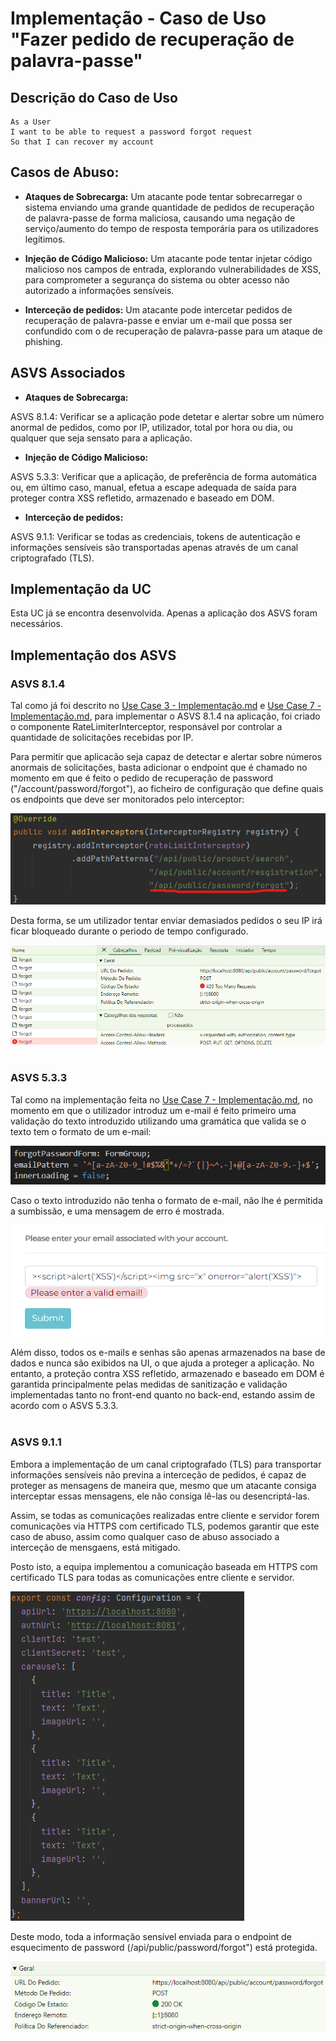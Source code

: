 # Implementação - Caso de Uso "Fazer pedido de recuperação de palavra-passe"

## Descrição do Caso de Uso

```
As a User
I want to be able to request a password forgot request
So that I can recover my account
```

## Casos de Abuso:

- **Ataques de Sobrecarga:** Um atacante pode tentar sobrecarregar o sistema enviando uma grande quantidade de pedidos
de recuperação de palavra-passe de forma maliciosa, causando uma negação de serviço/aumento do tempo de resposta temporária
para os utilizadores legítimos.

- **Injeção de Código Malicioso:** Um atacante pode tentar injetar código malicioso nos campos de entrada, explorando
vulnerabilidades de XSS, para comprometer a segurança do sistema ou obter acesso não autorizado a informações sensíveis.

- **Interceção de pedidos:** Um atacante pode intercetar pedidos de recuperação de palavra-passe e enviar um e-mail que
possa ser confundido com o de recuperação de palavra-passe para um ataque de phishing.

## ASVS Associados

- **Ataques de Sobrecarga:**

ASVS 8.1.4: Verificar se a aplicação pode detetar e alertar sobre um número anormal de pedidos, como por IP, utilizador, total por hora ou dia, ou qualquer que seja sensato para a aplicação.

- **Injeção de Código Malicioso:**

ASVS 5.3.3: Verificar que a aplicação, de preferência de forma automática ou, em último caso, manual, efetua a escape adequada de saída para proteger contra XSS refletido, armazenado e baseado em DOM.

- **Interceção de pedidos:**

ASVS 9.1.1: Verificar se todas as credenciais, tokens de autenticação e informações sensíveis são transportadas apenas através de um canal criptografado (TLS).


## Implementação da UC

Esta UC já se encontra desenvolvida. Apenas a aplicação dos ASVS foram necessários.

## Implementação dos ASVS

### ASVS 8.1.4

Tal como já foi descrito no [Use Case 3 - Implementação.md](..%2FUse%20Case%203%2FUse%20Case%203%20-%20Implementa%E7%E3o.md) e [Use Case 7 - Implementação.md](..%2FUse%20Case%207%2FUse%20Case%207%20-%20Implementa%E7%E3o.md),
para implementar o ASVS 8.1.4 na aplicação, foi criado o componente RateLimiterInterceptor, responsável por controlar a quantidade de solicitações recebidas por IP.

Para permitir que aplicacão seja capaz de detectar e alertar sobre números anormais de solicitações, basta
adicionar o endpoint que é chamado no momento em que é feito o pedido de recuperação de password ("/account/password/forgot"), ao ficheiro de configuração
que define quais os endpoints que deve ser monitorados pelo interceptor:

![interceptor.png](img%2Finterceptor.png)

Desta forma, se um utilizador tentar enviar demasiados pedidos o seu IP irá ficar bloqueado durante o periodo de tempo configurado.

![tooMany.png](img%2FtooMany.png)
</br>
</br>

### ASVS 5.3.3

Tal como na implementação feita no [Use Case 7 - Implementação.md](..%2FUse%20Case%207%2FUse%20Case%207%20-%20Implementa%E7%E3o.md), no momento em que o utilizador introduz um e-mail
é feito primeiro uma validação do texto introduzido utilizando uma gramática que valida se o texto tem o formato de um e-mail:

![passwordGrammar.png](img%2FpasswordGrammar.png)

Caso o texto introduzido não tenha o formato de e-mail, não lhe é permitida a sumbissão, e uma mensagem de erro é mostrada.

![error.png](img%2Ferror.png)


Além disso, todos os e-mails e senhas são apenas armazenados na base de dados e nunca são exibidos na UI, o que ajuda a proteger a aplicação. 
No entanto, a proteção contra XSS refletido, armazenado e baseado em DOM é garantida principalmente pelas medidas de sanitização e validação implementadas tanto no front-end quanto no back-end, estando assim de acordo com o ASVS 5.3.3.
</br>
</br>

### ASVS 9.1.1

Embora a implementação de um canal criptografado (TLS) para transportar informações sensíveis não previna a interceção
de pedidos, é capaz de proteger as mensagens de maneira que, mesmo que um atacante consiga interceptar essas mensagens, ele não consiga lê-las ou desencriptá-las.

Assim, se todas as comunicações realizadas entre cliente e servidor forem comunicações via HTTPS com certificado TLS, podemos garantir que este caso de abuso, assim
como qualquer caso de abuso associado a interceção de mensgaens, está mitigado.

Posto isto, a equipa implementou a comunicação baseada em HTTPS com certificado TLS para todas as
comunicações entre cliente e servidor.

![https.png](img%2Fhttps.png)

Deste modo, toda a informação sensível enviada para o endpoint de esquecimento de password (/api/public/password/forgot") está protegida.

![httpsCall.png](img%2FhttpsCall.png)
